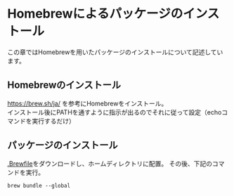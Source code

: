 # Homebrewによるパッケージのインストール
この章ではHomebrewを用いたパッケージのインストールについて記述しています。

## Homebrewのインストール
https://brew.sh/ja/ を参考にHomebrewをインストール。<br />
インストール後にPATHを通すように指示が出るのでそれに従って設定（echoコマンドを実行するだけ）

## パッケージのインストール
[.Brewfile](https://github.com/shinking02/mac-setup/blob/main/config/.Brewfile)をダウンロードし、ホームディレクトリに配置。
その後、下記のコマンドを実行。
```
brew bundle --global
```
